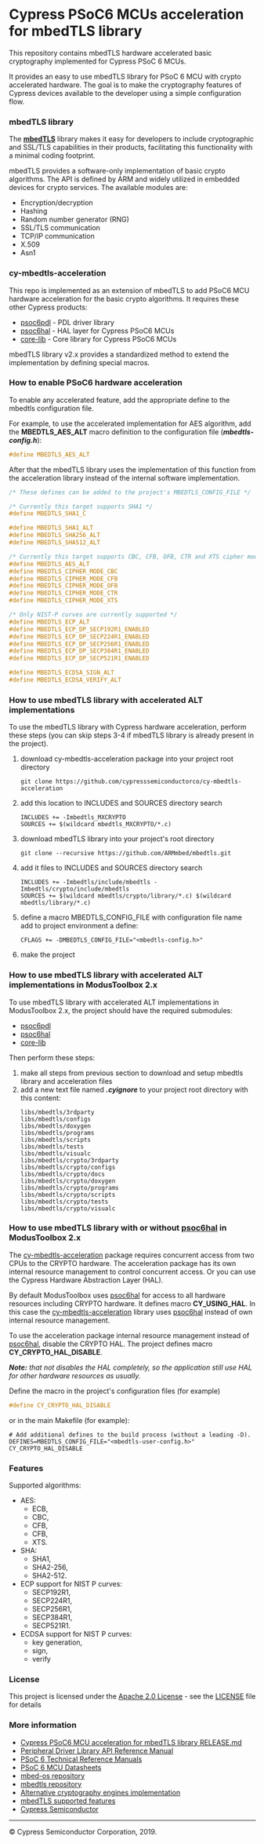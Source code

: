 # Cypress PSoC6 MCUs acceleration for mbedTLS library

This repository contains mbedTLS hardware accelerated basic cryptography implemented for Cypress PSoC 6 MCUs.

It provides an easy to use mbedTLS library for PSoC 6 MCU with crypto accelerated hardware. The goal is to make the cryptography features of Cypress devices available to the developer using a simple configuration flow.

### mbedTLS library
The **[mbedTLS]** library makes it easy for developers to include cryptographic and SSL/TLS capabilities in their products, facilitating this functionality with a minimal coding footprint.

mbedTLS provides a software-only implementation of basic crypto algorithms. The API is defined by ARM and widely utilized in embedded devices for crypto services. The available modules are:

- Encryption/decryption
- Hashing
- Random number generator (RNG)
- SSL/TLS communication
- TCP/IP communication
- X.509
- Asn1

### cy-mbedtls-acceleration
This repo is implemented as an extension of mbedTLS to add PSoC6 MCU hardware acceleration for the basic crypto algorithms.
It requires these other Cypress products:

- [psoc6pdl] - PDL driver library
- [psoc6hal] - HAL layer for Cypress PSoC6 MCUs
- [core-lib] - Core library for Cypress PSoC6 MCUs

mbedTLS library v2.x provides a standardized method to extend the implementation by defining special macros.

### How to enable PSoC6 hardware acceleration
To enable any accelerated feature, add  the appropriate define to the mbedtls configuration file.

For example, to use the accelerated implementation for AES algorithm, add the **MBEDTLS_AES_ALT** macro definition to the configuration file (***mbedtls-config.h***):
```c++
#define MBEDTLS_AES_ALT
```

After that the mbedTLS library uses the implementation of this function from the acceleration library instead of the internal software implementation.
```c++
/* These defines can be added to the project's MBEDTLS_CONFIG_FILE */

/* Currently this target supports SHA1 */
#define MBEDTLS_SHA1_C

#define MBEDTLS_SHA1_ALT
#define MBEDTLS_SHA256_ALT
#define MBEDTLS_SHA512_ALT

/* Currently this target supports CBC, CFB, OFB, CTR and XTS cipher modes */
#define MBEDTLS_AES_ALT
#define MBEDTLS_CIPHER_MODE_CBC
#define MBEDTLS_CIPHER_MODE_CFB
#define MBEDTLS_CIPHER_MODE_OFB
#define MBEDTLS_CIPHER_MODE_CTR
#define MBEDTLS_CIPHER_MODE_XTS

/* Only NIST-P curves are currently supported */
#define MBEDTLS_ECP_ALT
#define MBEDTLS_ECP_DP_SECP192R1_ENABLED
#define MBEDTLS_ECP_DP_SECP224R1_ENABLED
#define MBEDTLS_ECP_DP_SECP256R1_ENABLED
#define MBEDTLS_ECP_DP_SECP384R1_ENABLED
#define MBEDTLS_ECP_DP_SECP521R1_ENABLED

#define MBEDTLS_ECDSA_SIGN_ALT
#define MBEDTLS_ECDSA_VERIFY_ALT
```

### How to use mbedTLS library with accelerated ALT implementations
To use the mbedTLS library with Cypress hardware acceleration, perform these steps
(you can skip steps 3-4 if mbedTLS library is already present in the project).

1. download cy-mbedtls-acceleration package into your project root directory
    ```shell
    git clone https://github.com/cypresssemiconductorco/cy-mbedtls-acceleration
    ```
1. add this location to INCLUDES and SOURCES directory search
    ```make
    INCLUDES += -Imbedtls_MXCRYPTO
    SOURCES += $(wildcard mbedtls_MXCRYPTO/*.c)
    ```
1. download mbedTLS library into your project's root directory
    ```shell
    git clone --recursive https://github.com/ARMmbed/mbedtls.git
    ```
1. add it files to INCLUDES and SOURCES directory search
    ```make
    INCLUDES += -Imbedtls/include/mbedtls -Imbedtls/crypto/include/mbedtls
    SOURCES += $(wildcard mbedtls/crypto/library/*.c) $(wildcard mbedtls/library/*.c)
    ```
1. define a macro MBEDTLS_CONFIG_FILE with configuration file name add to project environment a define:
    ```make
    CFLAGS += -DMBEDTLS_CONFIG_FILE="<mbedtls-config.h>"
    ```
1. make the project

### How to use mbedTLS library with accelerated ALT implementations in ModusToolbox 2.x
To use mbedTLS library with accelerated ALT implementations in ModusToolbox 2.x, the project should have the required submodules:

- [psoc6pdl]
- [psoc6hal]
- [core-lib]

Then perform these steps:

1. make all steps from previous section to download and setup mbedtls library and acceleration files
1. add a new text file named ***.cyignore*** to your project root directory with this content:
    ```
    libs/mbedtls/3rdparty
    libs/mbedtls/configs
    libs/mbedtls/doxygen
    libs/mbedtls/programs
    libs/mbedtls/scripts
    libs/mbedtls/tests
    libs/mbedtls/visualc
    libs/mbedtls/crypto/3rdparty
    libs/mbedtls/crypto/configs
    libs/mbedtls/crypto/docs
    libs/mbedtls/crypto/doxygen
    libs/mbedtls/crypto/programs
    libs/mbedtls/crypto/scripts
    libs/mbedtls/crypto/tests
    libs/mbedtls/crypto/visualc
    ```

### How to use mbedTLS library with or without [psoc6hal] in ModusToolbox 2.x
The [cy-mbedtls-acceleration] package requires concurrent access from two CPUs to the CRYPTO hardware.
The acceleration package has its own internal resource management to control concurrent access.
Or you can use the Cypress Hardware Abstraction Layer (HAL).

By default ModusToolbox uses [psoc6hal] for access to all hardware resources including CRYPTO hardware.
It defines macro **CY_USING_HAL**. In this case the [cy-mbedtls-acceleration] library uses [psoc6hal]
instead of own internal resource management.

To use the acceleration package internal resource management instead of [psoc6hal], disable the CRYPTO HAL. The project defines macro **CY_CRYPTO_HAL_DISABLE**.

_**Note:** that not disables the HAL completely, so the application still use HAL for other hardware resources as usually._

Define the macro in the project's configuration files (for example)
```c++
#define CY_CRYPTO_HAL_DISABLE
```
or in the main Makefile (for example):
```make
# Add additional defines to the build process (without a leading -D).
DEFINES=MBEDTLS_CONFIG_FILE="<mbedtls-user-config.h>" CY_CRYPTO_HAL_DISABLE
```

### Features

Supported algorithms:

- AES:
    * ECB,
    * CBC,
    * CFB,
    * CFB,
    * XTS.
- SHA:
    * SHA1,
    * SHA2-256,
    * SHA2-512.
- ECP support for NIST P curves:
    * SECP192R1,
    * SECP224R1,
    * SECP256R1,
    * SECP384R1,
    * SECP521R1.
- ECDSA support for NIST P curves:
    * key generation,
    * sign,
    * verify

### License
This project is licensed under the [Apache 2.0 License] - see the [LICENSE] file for details

### More information
* [Cypress PSoC6 MCU acceleration for mbedTLS library RELEASE.md][RELEASE.md]
* [Peripheral Driver Library API Reference Manual](https://cypresssemiconductorco.github.io/psoc6pdl/pdl_api_reference_manual/html/index.html)
* [PSoC 6 Technical Reference Manuals](https://www.cypress.com/search/all/PSoC%206%20Technical%20Reference%20Manual?f%5b0%5d=meta_type%3Atechnical_documents&f%5b1%5d=resource_meta_type%3A583)
* [PSoC 6 MCU Datasheets](https://www.cypress.com/search/all?f%5b0%5d=meta_type%3Atechnical_documents&f%5b1%5d=resource_meta_type%3A575&f%5b2%5d=field_related_products%3A114026)
* [mbed-os repository][mbed-os]
* [mbedtls repository][mbedTLS]
* [Alternative cryptography engines implementation](https://tls.mbed.org/kb/development/hw_acc_guidelines)
* [mbedTLS supported features](https://tls.mbed.org/core-features)
* [Cypress Semiconductor](http://www.cypress.com)

---
© Cypress Semiconductor Corporation, 2019.

[mbedTLS]: http://https://github.com/ARMmbed/mbedtls
[mbed-os]: https://github.com/ARMmbed/mbed-os
[psoc6pdl]: https://github.com/cypresssemiconductorco/psoc6pdl
[psoc6hal]: https://github.com/cypresssemiconductorco/psoc6hal
[core-lib]: https://github.com/cypresssemiconductorco/core-lib
[cy-mbedtls-acceleration]: https://github.com/cypresssemiconductorco/cy-mbedtls-acceleration
[Apache 2.0 License]: http://www.apache.org/licenses/
[LICENSE]: LICENSE.txt
[RELEASE.md]: RELEASE.md
